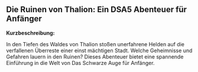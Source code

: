 ## Die Ruinen von Thalion: Ein DSA5 Abenteuer für Anfänger

**Kurzbeschreibung:**

In den Tiefen des Waldes von Thalion stoßen unerfahrene Helden auf die verfallenen Überreste einer einst mächtigen Stadt. Welche Geheimnisse und Gefahren lauern in den Ruinen?  Dieses Abenteuer bietet eine spannende Einführung in die Welt von Das Schwarze Auge für Anfänger.
